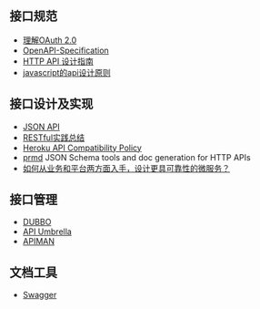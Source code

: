 ## 接口规范
* [理解OAuth 2.0](http://www.ruanyifeng.com/blog/2014/05/oauth_2_0.html)
* [OpenAPI-Specification](https://github.com/OAI/OpenAPI-Specification/blob/master/versions/2.0.md)
* [HTTP API 设计指南](http://justjavac.com/web/2014/09/10/http-api-design.html)
* [javascript的api设计原则](http://www.cnblogs.com/constantince/p/5580003.html)

## 接口设计及实现
* [JSON API](http://jsonapi.org.cn/format/)
* [RESTful实践总结](http://blog.segmentfault.com/cloudmario/1190000000635914)
* [Heroku API Compatibility Policy](https://devcenter.heroku.com/articles/api-compatibility-policy)
* [prmd](https://github.com/interagent/prmd) JSON Schema tools and doc generation for HTTP APIs
* [如何从业务和平台两方面入手，设计更具可靠性的微服务？](https://mp.weixin.qq.com/s?__biz=MjM5MDE0Mjc4MA==&mid=2650995358&idx=1&sn=62f52c252c5adf790cb9a1b2fafdddb4&chksm=bdbf02cd8ac88bdb6cd7f01350be4448b70b65f3f6e061c06b2c92044ebae4dbf93158048b6a&mpshare=1&scene=1&srcid=021184PlEeECzNBqz1uI65Sl&key=f5df4d9450841b95edab3b70bd676bfa2834720b38867aa742d0c088816b6237f498c7385464b1272499b199cbf301f5da998f870b1204a6c3a33a1f73f6ef3aa16d27c332bea0440c1096f0c03b38c0&ascene=0&uin=MjA3NzExNjA4NA%3D%3D&devicetype=iMac+MacBookPro11%2C1+OSX+OSX+10.12.3+build(16D32)&version=12020010&nettype=WIFI&fontScale=100&pass_ticket=K39x40UoCUGHKRH9yUbQ%2FAvFHj1iqTiY3eEL%2FopksdxJiZqtM8ZwQ%2FJX36xz3FIs)

## 接口管理
* [DUBBO](http://dubbo.io/)
* [API Umbrella](https://api-umbrella.readthedocs.org)
* [APIMAN](http://www.apiman.io/)

## 文档工具
* [Swagger](http://swagger.io/)
